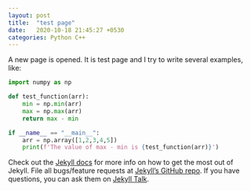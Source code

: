 ```yaml
---
layout: post
title:  "test page"
date:   2020-10-18 21:45:27 +0530
categories: Python C++
---
```

A new page is opened. It is test page and I try to write several examples, like:

```python
import numpy as np

def test_function(arr):
    min = np.min(arr)
    max = np.max(arr)
    return max - min

if __name__ == "__main__":
    arr = np.array([1,2,3,4,5])
    print(f'The value of max - min is {test_function(arr)}')

```

Check out the [Jekyll docs][jekyll-docs] for more info on how to get the most out of Jekyll. File all bugs/feature requests at [Jekyll’s GitHub repo][jekyll-gh]. If you have questions, you can ask them on [Jekyll Talk][jekyll-talk].

[jekyll-docs]: https://jekyllrb.com/docs/home
[jekyll-gh]:   https://github.com/jekyll/jekyll
[jekyll-talk]: https://talk.jekyllrb.com/
